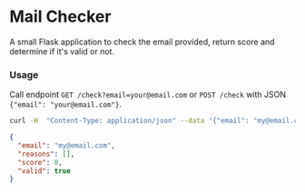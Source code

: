 # Mail Checker

A small Flask application to check the email provided, return score and determine if it's valid or not.

### Usage

Call endpoint `GET /check?email=your@email.com` or `POST /check` with JSON `{"email": "your@email.com"}`.

```sh
curl -H  "Content-Type: application/json" --data '{"email": "my@email.com"}' localhost:5000/check
```

```json
{
  "email": "my@email.com",
  "reasons": [],
  "score": 8,
  "valid": true
}
```